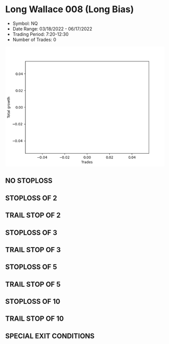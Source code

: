# Long Wallace 008 (Long Bias)
- Symbol: NQ
- Date Range: 03/18/2022 - 06/17/2022
- Trading Period: 7:20-12:30
- Number of Trades: 0

![Plot](LongWallace008NQ(LongBias).png)
## NO STOPLOSS









## STOPLOSS OF 2









## TRAIL STOP OF 2









## STOPLOSS OF 3









## TRAIL STOP OF 3









## STOPLOSS OF 5









## TRAIL STOP OF 5









## STOPLOSS OF 10









## TRAIL STOP OF 10









## SPECIAL EXIT CONDITIONS 



